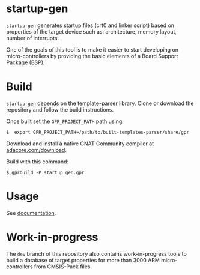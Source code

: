 # startup-gen

`startup-gen` generates startup files (crt0 and linker script) based on
properties of the target device such as: architecture, memory layout, number of
interrupts.

One of the goals of this tool is to make it easier to start developing on
micro-controllers by providing the basic elements of a Board Support Package
(BSP).

# Build

`startup-gen` depends on the
[template-parser](https://github.com/AdaCore/templates-parser) library. Clone
or download the repository and follow the build instructions.

Once built set the `GPR_PROJECT_PATH` path using:
```
$  export GPR_PROJECT_PATH=/path/to/built-templates-parser/share/gpr
```

Download and install a native GNAT Community compiler at
[adacore.com/download](https://www.adacore.com/download).

Build with this command:
```
$ gprbuild -P startup_gen.gpr
```

# Usage

See [documentation](doc/source/index.rst).

# Work-in-progress

The `dev` branch of this repository also contains work-in-progress tools to
build a database of target properties for more than 3000 ARM micro-controllers
from CMSIS-Pack files.
